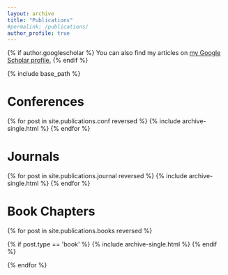 ```yaml
---
layout: archive
title: "Publications"
#permalink: /publications/
author_profile: true
---
```


{% if author.googlescholar %}
  You can also find my articles on <u><a href="{{author.googlescholar}}">my Google Scholar profile</a>.</u>
{% endif %}

{% include base_path %}


Conferences
======
{% for post in site.publications.conf reversed %}
  {% include archive-single.html %}
{% endfor %}

Journals
======
{% for post in site.publications.journal reversed %}
  {% include archive-single.html %}
{% endfor %}

Book Chapters
======
{% for post in site.publications.books reversed %}
  
  {% if post.type == 'book' %}
    {% include archive-single.html %}
  {% endif %}

{% endfor %}
